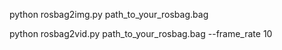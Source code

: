 python rosbag2img.py path_to_your_rosbag.bag

python rosbag2vid.py path_to_your_rosbag.bag --frame_rate 10

